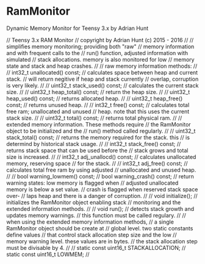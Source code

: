 # RamMonitor
Dynamic Memory Monitor for Teensy 3.x by Adrian Hunt

// Teensy 3.x RAM Monitor
// copyright by Adrian Hunt (c) 2015 - 2016
//
// simplifies memory monitoring;  providing both "raw"
// memory information  and with frequent  calls to the
// run() function, adjusted information with simulated
// stack allocations. memory is also monitored for low
// memory state and stack and heap crashes.
//
// raw memory information methods:
//
//     int32_t unallocated() const;
//   calculates space between  heap and current stack.
//   will return negitive if heap and stack currently
//   overlap, corruption is very likely.
//
//     uint32_t stack_used() const;
//   calculates the current stack size.
//
//     uint32_t heap_total() const;
//   return the heap size.
//
//     uint32_t heap_used() const;
//   returns allocated heap.
//
//     uint32_t heap_free() const;
//   returns unused heap.
//
//     int32_t free() const;
//   calculates total free ram; unallocated and unused
//   heap. note that this uses the current stack size.
//
//     uint32_t total() const;
//   returns total physical ram.
//
// extended memory information.  These methods require
// the  RamMonitor  object to  be initialized  and the
// run() method called regularly.
//
//     uint32_t stack_total() const;
//   returns the  memory required for  the stack. this
//   is determind by historical stack usage.
//
//     int32_t stack_free() const;
//   returns stack  space that can be used  before the
//   stack grows and total size is increased.
//
//     int32_t adj_unallocd() const;
//   calculates  unallocated  memory,  reserving space
//   for the stack.
//
//     int32_t adj_free() const;
//   calculates  total  free  ram  by  using  adjusted
//   unallocated and unused heap.
//
//     bool warning_lowmem() const;
//     bool warning_crash() const;
//   return warning states: low memory is flagged when
//   adjusted unallocated memory is below a set value.
//   crash is flagged when  reserved stack space over-
//   laps heap and there is a danger of corruption.
//
//     void initialize();
//   initializes the RamMonitor  object enabling stack
//   monitoring and the extended information methods.
//
//     void run();
//   detects stack growth and updates memory warnings.
//   this function must be called regulary.
//
// when using the extended memory information methods,
// a single  RamMonitor  object  should be  create  at
// global level.  two static  constants define  values
// that control stack allocation step size and the low
// memory  warning level.  these values  are in bytes.
// the stack allocation step must be divisable by 4.
//
//     static const uint16_t STACKALLOCATION;
//     static const uint16_t LOWMEM;
//
